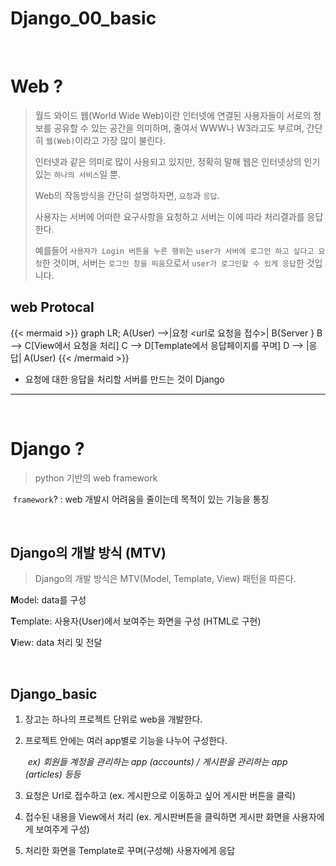 # Django_00_basic


​	

# Web ?

> 월드 와이드 웹(World Wide Web)이란 인터넷에 연결된 사용자들이 서로의 정보를 공유할 수 있는 공간을 의미하며, 줄여서 WWW나 W3라고도 부르며, 간단히 `웹(Web)`이라고 가장 많이 불린다.
>
> 인터넷과 같은 의미로 많이 사용되고 있지만, 정확히 말해 웹은 인터넷상의 인기 있는 `하나의 서비스`일 뿐.
>
> Web의 작동방식을 간단히 설명하자면, `요청`과 `응답`.
>
> 사용자는 서버에 어떠한 요구사항을 요청하고 서버는 이에 따라 처리결과를 응답한다.
>
> 예를들어 `사용자가 Login 버튼을 누른 행위`는 `user가 서버에 로그인 하고 싶다고 요청`한 것이며, 서버는 `로그인 창을 띄움`으로서 `user가 로그인할 수 있게 응답`한 것입니다.



## web Protocal

{{< mermaid >}}
graph LR;
    A(User) -->|요청 <url로 요청을 접수>| B{Server <Model>}
    B --> C[View에서 요청을 처리]
    C --> D[Template에서 응답페이지를 꾸며]
    D --> |응답| A(User)
{{< /mermaid >}}

- 요청에 대한 응답을 처리할 서버를 만드는 것이 Django

---

​	

# Django ?

> python 기반의 web framework

​	`framework`? :  web 개발시 어려움을 줄이는데 목적이 있는 기능을 통칭

​	

## Django의 개발 방식 (MTV)

> Django의 개발 방식은  MTV(Model, Template, View) 패턴을 따른다.

**M**odel: data를 구성

**T**emplate: 사용자(User)에서 보여주는 화면을 구성 (HTML로 구현)

**V**iew: data 처리 및 전달

​		

## Django_basic

1. 장고는 하나의 프로젝트 단위로 web을 개발한다. 

2. 프로젝트 안에는 여러 app별로 기능을 나누어 구성한다.
   
   ​	*ex) 회원들 계정을 관리하는 app (accounts) / 게시판을 관리하는 app (articles) 등등*
   
3. 요청은 Url로 접수하고 (ex. 게시판으로 이동하고 싶어 게시판 버튼을 클릭)

4. 접수된 내용을 View에서 처리 (ex. 게시판버튼을 클릭하면 게시판 화면을 사용자에게 보여주게 구성)

5. 처리한 화면을 Template로 꾸며(구성해) 사용자에게 응답



